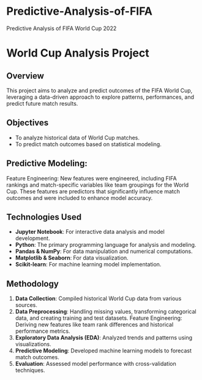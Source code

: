 # Predictive-Analysis-of-FIFA
Predictive Analysis of FIFA World Cup 2022
# World Cup Analysis Project

## Overview
This project aims to analyze and predict outcomes of the FIFA World Cup, leveraging a data-driven approach to explore patterns, performances, and predict future match results. 

## Objectives
- To analyze historical data of World Cup matches.
- To predict match outcomes based on statistical modeling.

## Predictive Modeling:
Feature Engineering: New features were engineered, including FIFA rankings and match-specific variables like team groupings for the World Cup. These features are predictors that significantly influence match outcomes and were included to enhance model accuracy.


## Technologies Used
- **Jupyter Notebook**: For interactive data analysis and model development.
- **Python**: The primary programming language for analysis and modeling.
- **Pandas & NumPy**: For data manipulation and numerical computations.
- **Matplotlib & Seaborn**: For data visualization.
- **Scikit-learn**: For machine learning model implementation.

## Methodology
1. **Data Collection**: Compiled historical World Cup data from various sources.
2. **Data Preprocessing**: Handling missing values, transforming categorical data, and creating training and test datasets.
Feature Engineering: Deriving new features like team rank differences and historical performance metrics.
3. **Exploratory Data Analysis (EDA)**: Analyzed trends and patterns using visualizations.
4. **Predictive Modeling**: Developed machine learning models to forecast match outcomes.
5. **Evaluation**: Assessed model performance with cross-validation techniques.
